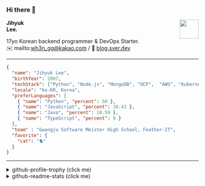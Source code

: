 ### Hi there 👋
<a href="https://litt.ly/wh3nilvyou">
<img src="https://github.githubassets.com/images/mona-loading-default.gif" width="50px" align="right">
</a>

**Jihyuk\
Lee.**

17yo Korean backend programmer & DevOps Starter.\
✉️ mailto:wh3n_gg@kakao.com
/ 
🔗 [blog.sver.dev](https://blog.sver.dev)

---

```json
{
  "name": "Jihyuk Lee",
  "birthYear": 2007,
  "techStack": ["Python", "Node.js", "MongoDB", "OCP",  "AWS", "Kubernetes"],
  "locale": "ko-KR, Korea",
  "preferLanguages": [
    { "name": "Python", "percent": 50 },
    { "name": "JavaScript", "percent": 30.41 },
    { "name": "Java", "percent": 10.59 },
    { "name": "TypeScript", "percent": 9 }
  ],
  "team" : "Gwangju Software Meister High School, Feather-IT",
  "favorite": {
    "cat": "🐈"
  }
}
```
---
<details>
  <summary>github-profile-trophy (click me)</summary>
  
![](https://github-profile-trophy.vercel.app/?username=sverdev&row=1&column=8&theme=nord)
  
</details>
<details>
  <summary>github-readme-stats (click me)</summary>
  
<!--START_SECTION:waka-->
![Code Time](http://img.shields.io/badge/Code%20Time-184%20hrs-blue)

![Lines of code](https://img.shields.io/badge/%EC%A0%80%EB%8A%94%20%EC%97%AC%ED%83%9C%EA%B9%8C%EC%A7%80%20-155.6%20thousand%20%EC%A4%84%EC%9D%98%20%EC%BD%94%EB%93%9C%EB%A5%BC%20%EC%9E%91%EC%84%B1%ED%96%88%EC%96%B4%EC%9A%94.-blue)

**저는 저녁형 인간이에요. 🦉** 

```text
🌞 아침                     39 commits          ███░░░░░░░░░░░░░░░░░░░░░░   12.11 % 
🌆 낮　                     82 commits          ██████░░░░░░░░░░░░░░░░░░░   25.47 % 
🌃 저녁                     140 commits         ███████████░░░░░░░░░░░░░░   43.48 % 
🌙 밤　                     61 commits          █████░░░░░░░░░░░░░░░░░░░░   18.94 % 
```


📊 **저는 이번주를 이렇게 시간을 보냈어요.** 

```text
🕑︎ Timezone: Asia/Seoul

💬 프로그래밍 언어들: 
Python                   2 hrs 1 min         ███████████░░░░░░░░░░░░░░   45.16 % 
TypeScript               58 mins             █████░░░░░░░░░░░░░░░░░░░░   21.73 % 
Markdown                 29 mins             ███░░░░░░░░░░░░░░░░░░░░░░   11.12 % 
JavaScript               17 mins             ██░░░░░░░░░░░░░░░░░░░░░░░   06.64 % 
HTML                     15 mins             █░░░░░░░░░░░░░░░░░░░░░░░░   05.61 % 

🔥 에디터들: 
VS Code                  4 hrs 28 mins       █████████████████████████   100.00 % 

💻 운영 체제들: 
Windows                  4 hrs 28 mins       █████████████████████████   100.00 % 
```


 Last Updated on 10/12/2023 18:37:35 UTC
<!--END_SECTION:waka-->

</details>

</div>

